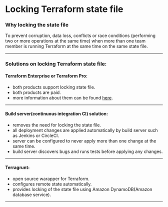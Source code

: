 # Locking Terraform state file 

### Why locking the state file

To prevent corruption, data loss, conflicts or race conditions (performing two or more operations at the same time)
when more than one team member is running Terraform at the same time on the same state file.

----------------------------------------------------------------------------------------------------------------

### Solutions on locking Terraform state file:

#### Terraform Enterprise or Terraform Pro:
- both products support locking state file. 
- both products are paid. 
- more information about them can be found [here](https://www.hashicorp.com/products/terraform).

---------------------------------------------------------------------------------------------------------------------------

#### Build server(continuous integration CI) solution: 
- removes the need for locking the state file.
- all deployment changes are applied automatically by build server such as Jenkins or CircleCI.
- server can be configured to never apply more than one change at the same time.
- build server discovers bugs and runs tests before applying any changes.

-------------------------------------------------------------------------------------------------------------------------

#### Terragrunt:
- open source warapper for Terraform.
- configures remote state automatically.
- provides locking of the state file using Amazon DynamoDB(Amazon database service).

--------------------------------------------------------------------------------------------------------------
